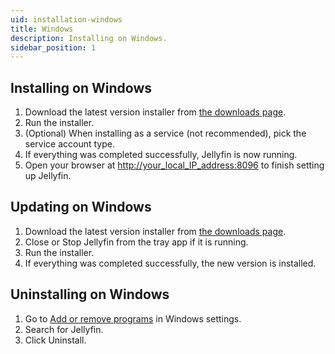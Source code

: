 ```yaml
---
uid: installation-windows
title: Windows
description: Installing on Windows.
sidebar_position: 1
---
```


<!-- markdownlint-disable MD036 no-emphasis-as-heading -->

## Installing on Windows

1. Download the latest version installer from [the downloads page](/downloads/server?os=Windows).
2. Run the installer.
3. (Optional) When installing as a service (not recommended), pick the service account type.
4. If everything was completed successfully, Jellyfin is now running.
5. Open your browser at [http://your_local_IP_address:8096](http://your_local_IP_address:8096) to finish setting up Jellyfin.

## Updating on Windows

1. Download the latest version installer from [the downloads page](/downloads/server?os=Windows).
2. Close or Stop Jellyfin from the tray app if it is running.
3. Run the installer.
4. If everything was completed successfully, the new version is installed.

## Uninstalling on Windows

1. Go to [Add or remove programs](https://support.microsoft.com/en-us/windows/uninstall-or-remove-apps-and-programs-in-windows-4b55f974-2cc6-2d2b-d092-5905080eaf98) in Windows settings.
2. Search for Jellyfin.
3. Click Uninstall.
